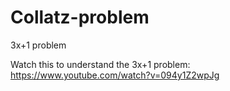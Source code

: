 # Collatz-problem
3x+1 problem


Watch this to understand the 3x+1 problem: https://www.youtube.com/watch?v=094y1Z2wpJg
